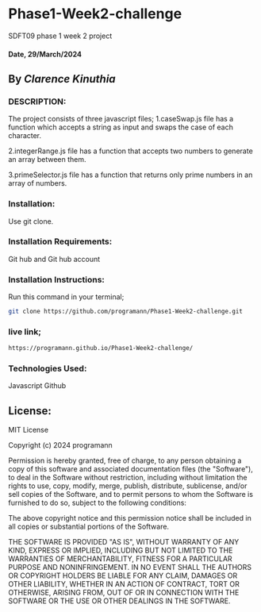 # Phase1-Week2-challenge
SDFT09 phase 1 week 2 project

#### Date, 29/March/2024

## By *Clarence Kinuthia*

### DESCRIPTION:
The project consists of three javascript files;
1.caseSwap.js file has a function which accepts a string as input and swaps the case of each character.

2.integerRange.js file has a function that  accepts two numbers to generate an array between them.

3.primeSelector.js file has a function that returns only  prime numbers in an array of numbers.

### Installation:
Use git clone.

### Installation Requirements:
Git hub and  Git hub account

### Installation Instructions:
Run this command in your terminal;
```bash
git clone https://github.com/programann/Phase1-Week2-challenge.git
```

### live link;
```bash
https://programann.github.io/Phase1-Week2-challenge/
```


### Technologies Used:
Javascript
 Github

## License:

MIT License

Copyright (c) 2024 programann

Permission is hereby granted, free of charge, to any person obtaining a copy
of this software and associated documentation files (the "Software"), to deal
in the Software without restriction, including without limitation the rights
to use, copy, modify, merge, publish, distribute, sublicense, and/or sell
copies of the Software, and to permit persons to whom the Software is
furnished to do so, subject to the following conditions:

The above copyright notice and this permission notice shall be included in all
copies or substantial portions of the Software.

THE SOFTWARE IS PROVIDED "AS IS", WITHOUT WARRANTY OF ANY KIND, EXPRESS OR
IMPLIED, INCLUDING BUT NOT LIMITED TO THE WARRANTIES OF MERCHANTABILITY,
FITNESS FOR A PARTICULAR PURPOSE AND NONINFRINGEMENT. IN NO EVENT SHALL THE
AUTHORS OR COPYRIGHT HOLDERS BE LIABLE FOR ANY CLAIM, DAMAGES OR OTHER
LIABILITY, WHETHER IN AN ACTION OF CONTRACT, TORT OR OTHERWISE, ARISING FROM,
OUT OF OR IN CONNECTION WITH THE SOFTWARE OR THE USE OR OTHER DEALINGS IN THE
SOFTWARE.



    

